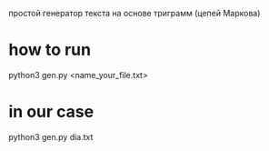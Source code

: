 простой генератор текста на основе триграмм (цепей Маркова)  
# how to run
python3 gen.py <name_your_file.txt>  
# in our case
python3 gen.py dia.txt  

